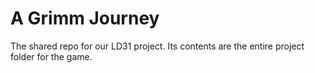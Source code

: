 A Grimm Journey
===========

The shared repo for our LD31 project. Its contents are the entire project folder for the game.

